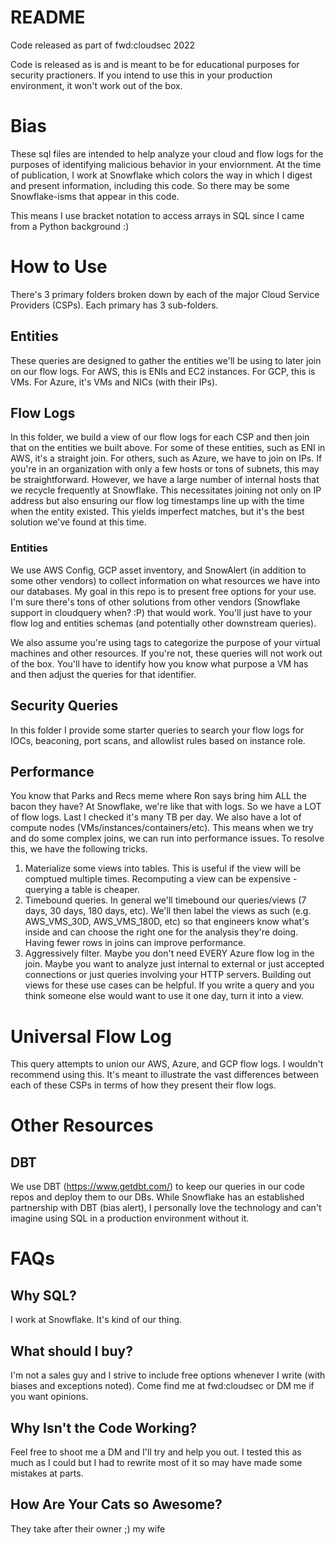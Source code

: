 # README

Code released as part of fwd:cloudsec 2022

Code is released as is and is meant to be for educational purposes for security practioners. If you intend to use this in your production environment, it won't work out of the box.

# Bias

These sql files are intended to help analyze your cloud and flow logs for the purposes of identifying malicious behavior in your enviornment. At the time of publication, I work at Snowflake which colors the way in which I digest and present information, including this code. So there may be some Snowflake-isms that appear in this code.

This means I use bracket notation to access arrays in SQL since I came from a Python background :)

# How to Use

There's 3 primary folders broken down by each of the major Cloud Service Providers (CSPs). Each primary has 3 sub-folders.

## Entities

These queries are designed to gather the entities we'll be using to later join on our flow logs. For AWS, this is ENIs and EC2 instances. For GCP, this is VMs. For Azure, it's VMs and NICs (with their IPs).

## Flow Logs

In this folder, we build a view of our flow logs for each CSP and then join that on the entities we built above. For some of these entities, such as ENI in AWS, it's a straight join. For others, such as Azure, we have to join on IPs. If you're in an organization with only a few hosts or tons of subnets, this may be straightforward. However, we have a large number of internal hosts that we recycle frequently at Snowflake. This necessitates joining not only on IP address but also ensuring our flow log timestamps line up with the time when the entity existed. This yields imperfect matches, but it's the best solution we've found at this time.

### Entities

We use AWS Config, GCP asset inventory, and SnowAlert (in addition to some other vendors) to collect information on what resources we have into our databases. My goal in this repo is to present free options for your use. I'm sure there's tons of other solutions from other vendors (Snowflake support in cloudquery when? :P) that would work. You'll just have to your flow log and entities schemas (and potentially other downstream queries).

We also assume you're using tags to categorize the purpose of your virtual machines and other resources. If you're not, these queries will not work out of the box. You'll have to identify how you know what purpose a VM has and then adjust the queries for that identifier.

## Security Queries

In this folder I provide some starter queries to search your flow logs for IOCs, beaconing, port scans, and allowlist rules based on instance role.

## Performance

You know that Parks and Recs meme where Ron says bring him ALL the bacon they have? At Snowflake, we're like that with logs. So we have a LOT of flow logs. Last I checked it's many TB per day. We also have a lot of compute nodes (VMs/instances/containers/etc). This means when we try and do some complex joins, we can run into performance issues. To resolve this, we have the following tricks.

1. Materialize some views into tables. This is useful if the view will be comptued multiple times. Recomputing a view can be expensive - querying a table is cheaper.
2. Timebound queries. In general we'll timebound our queries/views (7 days, 30 days, 180 days, etc). We'll then label the views as such (e.g. AWS_VMS_30D, AWS_VMS_180D, etc) so that engineers know what's inside and can choose the right one for the analysis they're doing. Having fewer rows in joins can improve performance.
3. Aggressively filter. Maybe you don't need EVERY Azure flow log in the join. Maybe you want to analyze just internal to external or just accepted connections or just queries involving your HTTP servers. Building out views for these use cases can be helpful. If you write a query and you think someone else would want to use it one day, turn it into a view.

# Universal Flow Log

This query attempts to union our AWS, Azure, and GCP flow logs. I wouldn't recommend using this. It's meant to illustrate the vast differences between each of these CSPs in terms of how they present their flow logs.

# Other Resources

## DBT

We use DBT (https://www.getdbt.com/) to keep our queries in our code repos and deploy them to our DBs. While Snowflake has an established partnership with DBT (bias alert), I personally love the technology and can't imagine using SQL in a production environment without it.

# FAQs

## Why SQL?

I work at Snowflake. It's kind of our thing.

## What should I buy?

I'm not a sales guy and I strive to include free options whenever I write (with biases and exceptions noted). Come find me at fwd:cloudsec or DM me if you want opinions.

## Why Isn't the Code Working?

Feel free to shoot me a DM and I'll try and help you out. I tested this as much as I could but I had to rewrite most of it so may have made some mistakes at parts.

## How Are Your Cats so Awesome?

They take after their owner ;) my wife
